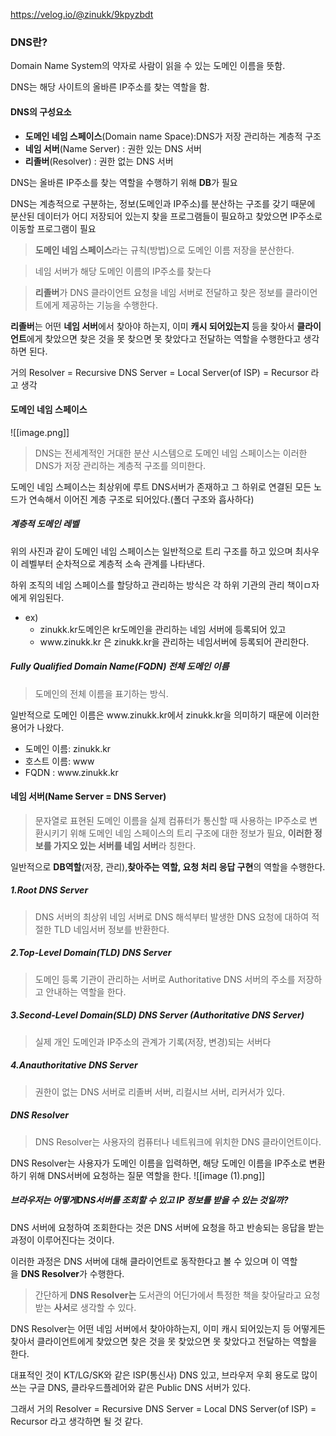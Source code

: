https://velog.io/@zinukk/9kpyzbdt

### DNS란?
Domain Name System의 약자로 사람이 읽을 수 있는 도메인 이름을 뜻함.

DNS는 해당 사이트의 올바른 IP주소를 찾는 역할을 함.



#### DNS의 구성요소
- **도메인 네임 스페이스**(Domain name Space):DNS가 저장 관리하는 계층적 구조
- **네임 서버**(Name Server) : 권한 있는 DNS 서버
- **리졸버**(Resolver) : 권한 없는 DNS 서버

DNS는 올바른 IP주소를 찾는 역할을 수행하기 위해 **DB**가 필요

DNS는 계층적으로 구분하는, 정보(도메인과 IP주소)를 분산하는 구조를 갖기 때문에
분산된 데이터가 어디 저장되어 있는지 찾을 프로그램들이 필요하고 찾았으면 IP주소로 이동할 프로그램이 필요

> **도메인 네임 스페이스**라는 규칙(방법)으로 도메인 이름 저장을 분산한다.

> 네임 서버가 해당 도메인 이름의 IP주소를 찾는다

>**리졸버**가 DNS 클라이언트 요청을 네임 서버로 전달하고 찾은 정보를 클라이언트에게 제공하는 기능을 수행한다.


**리졸버**는 어떤 **네임 서버**에서 찾아야 하는지, 이미 **캐시 되어있는지** 등을 찾아서 **클라이언트**에게 찾았으면 찾은 것을 못 찾으면 못 찾았다고 전달하는 역할을 수행한다고 생각하면 된다.

거의 Resolver = Recursive DNS Server = Local Server(of ISP) = Recursor 라고 생각

#### 도메인 네임 스페이스
![[image.png]]
>DNS는 전세계적인 거대한 분산 시스템으로 도메인 네임 스페이스는 이러한 DNS가 저장 관리하는 계층적 구조를 의미한다.

도메인 네임 스페이스는 최상위에 루트 DNS서버가 존재하고 그 하위로 연결된 모든 노드가 연속해서 이어진 계층 구조로 되어있다.(폴더 구조와 흡사하다)

##### 계층적 도메인 레벨
위의 사진과 같이 도메인 네임 스페이스는 일반적으로 트리 구조를 하고 있으며 최사우이 레벨부터 순차적으로 계층적 소속 관계를 나타낸다.

하위 조직의 네임 스페이스를 할당하고 관리하는 방식은 각 하위 기관의 관리 책이ㅁ자에게 위임된다.
- ex)
	- zinukk.kr도메인은 kr도메인을 관리하는 네임 서버에 등록되어 있고
	- www\.zinukk.kr 은 zinukk.kr을 관리하는 네임서버에 등록되어 관리한다.

##### Fully Qualified Domain Name(**FQDN**) 전체 도메인 이름
> 도메인의 전체 이름을 표기하는 방식.

일반적으로 도메인 이름은 www\.zinukk.kr에서 zinukk.kr을 의미하기 때문에 이러한 용어가 나왔다.
- 도메인 이름: zinukk.kr
- 호스트 이름: www
- FQDN : www\.zinukk.kr

#### 네임 서버(Name Server = DNS Server)
> 문자열로 표현된 도메인 이름을 실제 컴퓨터가 통신할 때 사용하는 IP주소로 변환시키기 위해 도메인 네임 스페이스의 트리 구조에 대한 정보가 필요, **이러한 정보를 가지오 있는 서버를 네임 서버**라 칭한다.

일반적으로 **DB역할**(저장, 관리),**찾아주는 역할, 요청 처리 응답 구현**의 역할을 수행한다.

##### 1.Root DNS Server
> DNS 서버의 최상위 네임 서버로 DNS 해석부터 발생한 DNS 요청에 대하여 적절한 TLD 네임서버 정보를 반환한다.

##### 2.Top-Level Domain(**TLD**) DNS Server
> 도메인 등록 기관이 관리하는 서버로 Authoritative DNS 서버의 주소를 저장하고 안내하는 역할을 한다.

##### 3.Second-Level Domain(**SLD**) DNS Server (Authoritative DNS Server)
> 실제 개인 도메인과 IP주소의 관계가 기록(저장, 변경)되는 서버다

##### 4.Anauthoritative DNS Server
> 권한이 없는 DNS 서버로 리졸버 서버, 리컬시브 서버, 리커서가 있다.

##### DNS Resolver
> DNS Resolver는 사용자의 컴퓨터나 네트워크에 위치한 DNS 클라이언트이다.

DNS Resolver는 사용자가 도메인 이름을 입력하면, 해당 도메인 이름을 IP주소로 변환하기 위해 DNS서버에 요청하는 질문 역할을 한다.
![[image (1).png]]
##### 브라우저는 어떻게DNS서버를 조회할 수 있고 IP 정보를 받을 수 있는 것일까?
DNS 서버에 요청하여 조회한다는 것은 DNS 서버에 요청을 하고 반송되는 응답을 받는과정이 이루어진다는 것이다.

이러한 과정은 DNS 서버에 대해 클라이언트로 동작한다고 볼 수 있으며 이 역할을 **DNS Resolver**가 수행한다.

> 간단하게 **DNS Resolver는** 도서관의 어딘가에서 특정한 책을 찾아달라고 요청받는 **사서**로 생각할 수 있다.

DNS Resolver는 어떤 네임 서버에서 찾아야하는지, 이미 캐시 되어있는지 등 어떻게든 찾아서 클라이언트에게 찾았으면 찾은 것을 못 찾았으면 못 찾았다고 전달하는 역할을 한다.

대표적인 것이 KT/LG/SK와 같은 ISP(통신사) DNS 있고, 브라우저 우회 용도로 많이 쓰는 구글 DNS, 클라우드플레어와 같은 Public DNS 서버가 있다.

그래서 거의 Resolver = Recursive DNS Server = Local DNS Server(of ISP) = Recursor 라고 생각하면 될 것 같다.